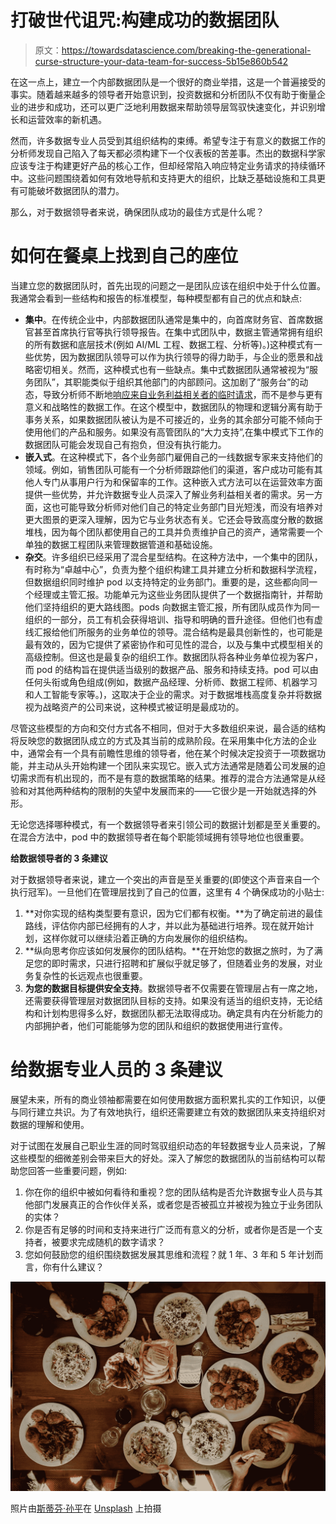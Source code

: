 # 打破世代诅咒:构建成功的数据团队

> 原文：<https://towardsdatascience.com/breaking-the-generational-curse-structure-your-data-team-for-success-5b15e860b542>

在这一点上，建立一个内部数据团队是一个很好的商业举措，这是一个普遍接受的事实。随着越来越多的领导者开始意识到，投资数据和分析团队不仅有助于衡量企业的进步和成功，还可以更广泛地利用数据来帮助领导层驾驭快速变化，并识别增长和运营效率的新机遇。

然而，许多数据专业人员受到其组织结构的束缚。希望专注于有意义的数据工作的分析师发现自己陷入了每天都必须构建下一个仪表板的苦差事。杰出的数据科学家应该专注于构建更好产品的核心工作，但却经常陷入响应特定业务请求的持续循环中。这些问题围绕着如何有效地导航和支持更大的组织，比缺乏基础设施和工具更有可能破坏数据团队的潜力。

那么，对于数据领导者来说，确保团队成功的最佳方式是什么呢？

# 如何在餐桌上找到自己的座位

当建立您的数据团队时，首先出现的问题之一是团队应该在组织中处于什么位置。我通常会看到一些结构和报告的标准模型，每种模型都有自己的优点和缺点:

*   **集中**。在传统企业中，内部数据团队通常是集中的，向首席财务官、首席数据官甚至首席执行官等执行领导报告。在集中式团队中，数据主管通常拥有组织的所有数据和底层技术(例如 AI/ML 工程、数据工程、分析等)。)这种模式有一些优势，因为数据团队领导可以作为执行领导的得力助手，与企业的愿景和战略密切相关。然而，这种模式也有一些缺点。集中式数据团队通常被视为“服务团队”，其职能类似于组织其他部门的内部顾问。这加剧了“服务台”的动态，导致分析师不断地[响应来自业务利益相关者的临时请求](/data-teams-kill-your-service-desk-985371ac927c)，而不是参与更有意义和战略性的数据工作。在这个模型中，数据团队的物理和逻辑分离有助于事务关系，如果数据团队被认为是不可接近的，业务的其余部分可能不倾向于使用他们的产品和服务。如果没有高管团队的“大力支持”,在集中模式下工作的数据团队可能会发现自己有抱负，但没有执行能力。
*   **嵌入式**。在这种模式下，各个业务部门雇佣自己的一线数据专家来支持他们的领域。例如，销售团队可能有一个分析师跟踪他们的渠道，客户成功可能有其他人专门从事用户行为和保留率的工作。这种嵌入式方法可以在运营效率方面提供一些优势，并允许数据专业人员深入了解业务利益相关者的需求。另一方面，这也可能导致分析师对他们自己的特定业务部门目光短浅，而没有培养对更大图景的更深入理解，因为它与业务状态有关。它还会导致高度分散的数据堆栈，因为每个团队都使用自己的工具并负责维护自己的资产，通常需要一个单独的数据工程团队来管理数据管道和基础设施。
*   **杂交**。许多组织已经采用了混合星型结构。在这种方法中，一个集中的团队，有时称为“卓越中心”，负责为整个组织构建工具并建立分析和数据科学流程，但数据组织同时维护 pod 以支持特定的业务部门。重要的是，这些都向同一个经理或主管汇报。功能单元为这些业务团队提供了一个数据指南针，并帮助他们坚持组织的更大路线图。pods 向数据主管汇报，所有团队成员作为同一组织的一部分，员工有机会获得培训、指导和明确的晋升途径。但他们也有虚线汇报给他们所服务的业务单位的领导。混合结构是最具创新性的，也可能是最有效的，因为它提供了紧密协作和可见性的混合，以及与集中式模型相关的高级控制。但这也是最复杂的组织工作。数据团队将各种业务单位视为客户，而 pod 的结构旨在提供适当级别的数据产品、服务和持续支持。pod 可以由任何头衔或角色组成(例如，数据产品经理、分析师、数据工程师、机器学习和人工智能专家等。)，这取决于企业的需求。对于数据堆栈高度复杂并将数据视为战略资产的公司来说，这种模式被证明是最成功的。

尽管这些模型的方向和交付方式各不相同，但对于大多数组织来说，最合适的结构将反映您的数据团队成立的方式及其当前的成熟阶段。在采用集中化方法的企业中，通常会有一个具有前瞻性思维的领导者，他在某个时候决定投资于一项数据功能，并主动从头开始构建一个团队来实现它。嵌入式方法通常是随着公司发展的迫切需求而有机出现的，而不是有意的数据策略的结果。推荐的混合方法通常是从经验和对其他两种结构的限制的失望中发展而来的——它很少是一开始就选择的外形。

无论您选择哪种模式，有一个数据领导者来引领公司的数据计划都是至关重要的。在混合方法中，pod 中的数据领导者在每个职能领域拥有领导地位也很重要。

**给数据领导者的 3 条建议**

对于数据领导者来说，建立一个突出的声音是至关重要的(即使这个声音来自一个执行冠军)。一旦他们在管理层找到了自己的位置，这里有 4 个确保成功的小贴士:

1.  **对你实现的结构类型要有意识，因为它们都有权衡。**为了确定前进的最佳路线，评估你内部已经拥有的人才，并以此为基础进行培养。现在就开始计划，这样你就可以继续沿着正确的方向发展你的组织结构。
2.  **纵向思考你应该如何发展你的团队结构。**在开始您的数据之旅时，为了满足您的即时需求，只进行招聘和扩展似乎就足够了，但随着业务的发展，对业务复杂性的长远观点也很重要。
3.  **为您的数据目标提供安全支持**。数据领导者不仅需要在管理层占有一席之地，还需要获得管理层对数据团队目标的支持。如果没有适当的组织支持，无论结构和计划构思得多么好，数据团队都无法取得成功。确定具有内在分析能力的内部拥护者，他们可能能够为您的团队和组织的数据使用进行宣传。

# 给数据专业人员的 3 条建议

展望未来，所有的商业领袖都需要在如何使用数据方面积累扎实的工作知识，以便与同行建立共识。为了有效地执行，组织还需要建立有效的数据团队来支持组织对数据的理解和使用。

对于试图在发展自己职业生涯的同时驾驭组织动态的年轻数据专业人员来说，了解这些模型的细微差别会带来巨大的好处。深入了解您的数据团队的当前结构可以帮助您回答一些重要问题，例如:

1.  你在你的组织中被如何看待和重视？您的团队结构是否允许数据专业人员与其他部门发展真正的合作伙伴关系，或者您是否被孤立并被视为独立于业务团队的实体？
2.  你是否有足够的时间和支持来进行广泛而有意义的分析，或者你是否是一个支持者，被要求完成随机的数字请求？
3.  您如何鼓励您的组织围绕数据发展其思维和流程？就 1 年、3 年和 5 年计划而言，你有什么建议？

![](img/09af7974a8d84a196280df8b676ec201.png)

照片由[斯蒂芬·孙平](https://unsplash.com/@vladimirov?utm_source=unsplash&utm_medium=referral&utm_content=creditCopyText)在 [Unsplash](https://unsplash.com/s/photos/dinner-party?utm_source=unsplash&utm_medium=referral&utm_content=creditCopyText) 上拍摄